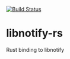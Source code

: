 [![Build Status](https://travis-ci.org/crumblingstatue/rust-libnotify.svg)](https://travis-ci.org/crumblingstatue/rust-libnotify)

# libnotify-rs
Rust binding to libnotify
